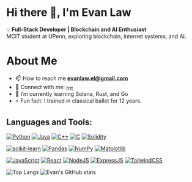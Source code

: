 <!-- Header -->
# Hi there 👋, I'm Evan Law

💡 **Full-Stack Developer | Blockchain and AI Enthusiast**  
MCIT student at UPenn, exploring blockchain, internet systems, and AI.

<!-- About Me -->
# About Me

  - 📫 How to reach me **evanlaw.el@gmail.com**
  - 🤝 Connect with me: <a href="https://www.linkedin.com/in/evanlaw/" target="blank"><img align="center" src="https://raw.githubusercontent.com/rahuldkjain/github-profile-readme-generator/master/src/images/icons/Social/linked-in-alt.svg" alt="https://www.linkedin.com/in/evanlaw/" height="15" width="25" /></a>
  - 🌱 I’m currently learning Solana, Rust, and Go
  - ⚡ Fun fact: I trained in classical ballet for 12 years.
  <!--- 🔭 I’m currently working on an Algorithm Visualizer -->

<!-- Languages and Tools -->
## Languages and Tools:
[![Python](https://img.shields.io/badge/python-3670A0?style=for-the-badge&logo=python&logoColor=ffdd54)](https://www.python.org/) 
[![Java](https://img.shields.io/badge/java-%23ED8B00.svg?style=for-the-badge&logo=openjdk&logoColor=white)](https://www.java.com/)
[![C++](https://img.shields.io/badge/c++-%2300599C.svg?style=for-the-badge&logo=c%2B%2B&logoColor=white)](https://cplusplus.com/)
[![C](https://img.shields.io/badge/c-%2300599C.svg?style=for-the-badge&logo=c&logoColor=white)](https://en.cppreference.com/w/c)
[![Solidity](https://img.shields.io/badge/Solidity-e6e6e6?style=for-the-badge&logo=solidity&logoColor=black)](https://soliditylang.org/)

[![scikit-learn](https://img.shields.io/badge/scikit--learn-%23F7931E.svg?style=for-the-badge&logo=scikit-learn&logoColor=white)](https://scikit-learn.org/)
[![Pandas](https://img.shields.io/badge/pandas-%23150458.svg?style=for-the-badge&logo=pandas&logoColor=white)](https://pandas.pydata.org/)
[![NumPy](https://img.shields.io/badge/numpy-%23013243.svg?style=for-the-badge&logo=numpy&logoColor=white)](https://numpy.org/)
[![Matplotlib](https://img.shields.io/badge/Matplotlib-%23ffffff.svg?style=for-the-badge&logo=Matplotlib&logoColor=black)](https://matplotlib.org/)  

[![JavaScript](https://img.shields.io/badge/javascript-%23323330.svg?style=for-the-badge&logo=javascript&logoColor=%23F7DF1E)](https://developer.mozilla.org/en-US/docs/Web/JavaScript)
[![React](https://img.shields.io/badge/react-%2320232a.svg?style=for-the-badge&logo=react&logoColor=%2361DAFB)](https://react.dev/)
[![NodeJS](https://img.shields.io/badge/node.js-6DA55F?style=for-the-badge&logo=node.js&logoColor=white)](https://nodejs.org/)
[![ExpressJS](https://img.shields.io/badge/Express%20js-000000?style=for-the-badge&logo=express&logoColor=white)](https://expressjs.com/)
[![TailwindCSS](https://img.shields.io/badge/tailwindcss-%2338B2AC.svg?style=for-the-badge&logo=tailwind-css&logoColor=white)](https://tailwindcss.com/)

<!-- GitHub Stats -->
  ![Top Langs](https://github-readme-stats-nu-one-41.vercel.app/api/top-langs/?username=evanlaw-dev&layout=compact&theme=vision-friendly-dark)
  ![Evan's GitHub stats](https://github-readme-stats-nu-one-41.vercel.app/api?username=evanlaw-dev&show_icons=true&theme=vision-friendly-dark&hide_rank=true&hide=stars)

<!--
Here are some ideas to get you started:

- 🔭 I’m currently working on ...
- 🌱 I’m currently learning ...
- 👯 I’m looking to collaborate on ...
- 🤔 I’m looking for help with ...
- 💬 Ask me about ...
- 📫 How to reach me: ...
- 😄 Pronouns: ...
- ⚡ Fun fact: ...
-->
